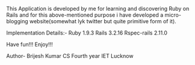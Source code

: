 This Application is developed by me for learning and discovering Ruby on Rails and for this above-mentioned purpose i have developed a micro-blogging website(somewhat lyk twitter but quite primitive form of it).

Implementation Details:-
Ruby 1.9.3
Rails 3.2.16
Rspec-rails 2.11.0



Have fun!!! Enjoy!!!


Author-
Brijesh Kumar
CS Fourth year
IET Lucknow